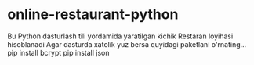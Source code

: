 # online-restaurant-python
Bu Python dasturlash tili yordamida yaratilgan kichik Restaran loyihasi hisoblanadi
Agar dasturda xatolik yuz bersa quyidagi paketlani o'rnating...
  pip install bcrypt
  pip install json
 
